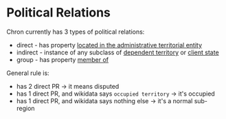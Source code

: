 # Political Relations

Chron currently has 3 types of political relations:  
* direct - has property [located in the administrative territorial entity](https://www.wikidata.org/wiki/Property:P131)
* indirect - instance of any subclass of [dependent territory](http://tinyurl.com/ycjpqy3b) or [client state](http://tinyurl.com/ybkh7gus)
* group - has property [member of](https://www.wikidata.org/wiki/Property:P463)  

General rule is:

* has 2 direct PR -> it means disputed
* has 1 direct PR, and wikidata says `occupied territory` -> it's occupied
* has 1 direct PR, and wikidata says nothing else -> it's a normal sub-region
